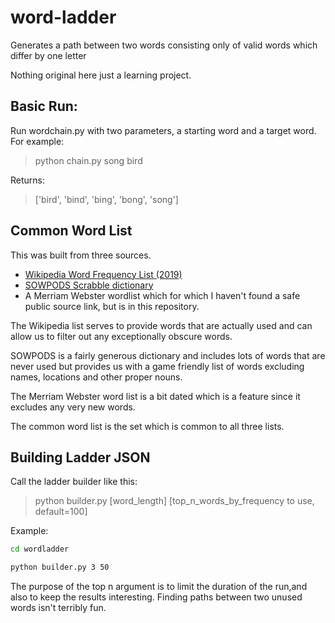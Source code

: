 # word-ladder
Generates a path between two words consisting only of valid words which differ by one letter

Nothing original here just a learning project. 

## Basic Run:
Run wordchain.py with two parameters, a starting word and a target word. For example: 
> python chain.py song bird

Returns:
> ['bird', 'bind', 'bing', 'bong', 'song']

## Common Word List
This was built from three sources. 
* [Wikipedia Word Frequency List (2019)](https://github.com/IlyaSemenov/wikipedia-word-frequency/blob/master/results/enwiki-20190320-words-frequency.txt)
* [SOWPODS Scrabble dictionary](https://www.wordgamedictionary.com/sowpods/download/sowpods.txt)
* A Merriam Webster wordlist which for which I haven't found a safe public source link, but is in this repository. 

The Wikipedia list serves to provide words that are actually used and can allow us to filter out any exceptionally obscure words.

SOWPODS is a fairly generous dictionary and includes lots of words that are never used but provides us with a game friendly list of words excluding names, locations and other proper nouns. 

The Merriam Webster word list is a bit dated which is a feature since it excludes any very new words. 

The common word list is the set which is common to all three lists. 

## Building Ladder JSON
Call the ladder builder like this:
> python builder.py [word_length] [top_n_words_by_frequency to use, default=100]

Example:
```bash
cd wordladder

python builder.py 3 50
```

The purpose of the top n argument is to limit the duration of the run,and also to keep the results interesting. Finding paths between two unused words isn't terribly fun. 
